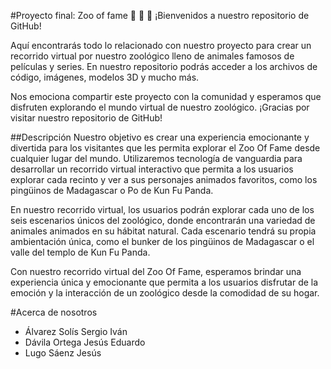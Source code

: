 #Proyecto final: Zoo of fame :lion: :penguin: :butterfly:
¡Bienvenidos a nuestro repositorio de GitHub!

Aquí encontrarás todo lo relacionado con nuestro proyecto para crear un recorrido virtual por nuestro zoológico lleno de animales famosos de películas y series. En nuestro repositorio podrás acceder a los archivos de código, imágenes, modelos 3D y mucho más.

Nos emociona compartir este proyecto con la comunidad y esperamos que disfruten explorando el mundo virtual de nuestro zoológico. ¡Gracias por visitar nuestro repositorio de GitHub!

##Descripción
Nuestro objetivo es crear una experiencia emocionante y divertida para los visitantes que les permita explorar el Zoo Of Fame desde cualquier lugar del mundo. Utilizaremos tecnología de vanguardia para desarrollar un recorrido virtual interactivo que permita a los usuarios explorar cada recinto y ver a sus personajes animados favoritos, como los pingüinos de Madagascar o Po de Kun Fu Panda.

En nuestro recorrido virtual, los usuarios podrán explorar cada uno de los seis escenarios únicos del zoológico, donde encontrarán una variedad de animales animados en su hábitat natural. Cada escenario tendrá su propia ambientación única, como el bunker de los pingüinos de Madagascar o el valle del templo de Kun Fu Panda.

Con nuestro recorrido virtual del Zoo Of Fame, esperamos brindar una experiencia única y emocionante que permita a los usuarios disfrutar de la emoción y la interacción de un zoológico desde la comodidad de su hogar.

#Acerca de nosotros
* Álvarez Solís Sergio Iván
* Dávila Ortega Jesús Eduardo
* Lugo Sáenz Jesús
